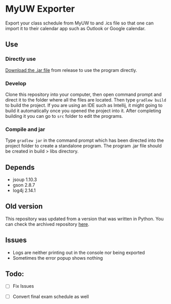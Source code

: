 # MyUW Exporter
Export your class schedule from MyUW to and .ics file so that one can import it to their calendar app such as Outlook or
Google calendar.

## Use
### Directly use
[Download the .jar file](https://github.com/eyhc1/ScheduleMyClasses/releases/download/UWScheduleExporter/ScheduleMyClasses-2.0.0.jar) from release to use the program directly.
### Develop
Clone this repository into your computer, then open command prompt and direct it to the folder where all the files are
located. Then type `gradlew build` to build the project. If you are using an IDE such as Intellij, it might going to
build it automatically once you opened the project into it. After completing building it you can go to `src` folder to
edit the programs.
### Compile and jar
Type `gradlew jar` in the command prompt which has been directed into the project folder to create a standalone program.
The program .jar file should be created in build > libs directory.

## Depends
- jsoup 1.10.3
- gson 2.8.7
- log4j 2.14.1

## Old version
This repository was updated from a version that was written in Python. You can check the archived repository [here](https://github.com/eyhc1/visual-schedule-to-ics).

## Issues
- Logs are neither printing out in the console nor being exported
- Sometimes the error popup shows nothing

## Todo:
- [ ] Fix Issues
- [ ] Convert final exam schedule as well

